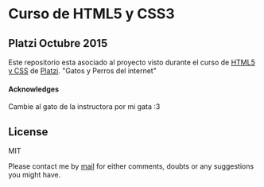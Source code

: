 # Curso de HTML5 y CSS3
## Platzi Octubre 2015

Este repositorio esta asociado al proyecto visto durante el curso de [HTML5 y CSS](https://platzi.com/cursos/html5-css3/) de [Platzi](https://platzi.com/). "Gatos y Perros del internet"

#### Acknowledges
Cambie al gato de la instructora por mi gata :3

License
----

MIT

Please contact me by [mail](mailto:hi@jairaviles.mx) for either comments, doubts or any suggestions you might have.